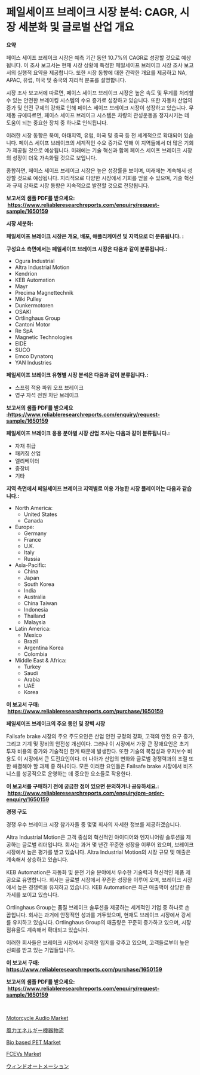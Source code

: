 <p><h1>페일세이프 브레이크 시장 분석: CAGR, 시장 세분화 및 글로벌 산업 개요</h1></p><p><strong>요약</strong></p>
<p><p>페이스 세이프 브레이크 시장은 예측 기간 동안 10.7%의 CAGR로 성장할 것으로 예상됩니다. 이 조사 보고서는 현재 시장 상황에 특정한 페일세이프 브레이크 시장 조사 보고서의 실행적 요약을 제공합니다. 또한 시장 동향에 대한 간략한 개요를 제공하고 NA, APAC, 유럽, 미국 및 중국의 지리적 분포를 설명합니다.</p><p>시장 조사 보고서에 따르면, 페이스 세이프 브레이크 시장은 높은 속도 및 무게를 처리할 수 있는 안전한 브레이킹 시스템의 수요 증가로 성장하고 있습니다. 또한 자동차 산업의 증가 및 안전 규제의 강화로 인해 페이스 세이프 브레이크 시장이 성장하고 있습니다. 무제동 규에따르면, 페이스 세이프 브레이크 시스템은 차량의 관성운동을 정지시키는 데 도움이 되는 중요한 장치 중 하나로 인식됩니다.</p><p>이러한 시장 동향은 북미, 아태지역, 유럽, 미국 및 중국 등 전 세계적으로 확대되어 있습니다. 페이스 세이프 브레이크의 세계적인 수요 증가로 인해 이 지역들에서 더 많은 기회가 제공될 것으로 예상됩니다. 미래에는 기술 혁신과 함께 페이스 세이프 브레이크 시장의 성장이 더욱 가속화될 것으로 보입니다.</p><p>종합하면, 페이스 세이프 브레이크 시장은 높은 성장률을 보이며, 미래에는 계속해서 성장할 것으로 예상됩니다. 지리적으로 다양한 시장에서 기회를 얻을 수 있으며, 기술 혁신과 규제 강화로 시장 동향은 지속적으로 발전할 것으로 전망됩니다.</p></p>
<p><strong>보고서의 샘플 PDF를 받으세요: &nbsp;<a href="https://www.reliableresearchreports.com/enquiry/request-sample/1650159">https://www.reliableresearchreports.com/enquiry/request-sample/1650159</a></strong></p>
<p><strong>시장 세분화:</strong></p>
<p><strong> 페일세이프 브레이크 시장은 개요, 배포, 애플리케이션 및 지역으로 더 분류됩니다. :</strong></p>
<p><strong>구성요소 측면에서는 페일세이프 브레이크 시장은 다음과 같이 분류됩니다.:</strong></p>
<p><ul><li>Ogura Industrial</li><li>Altra Industrial Motion</li><li>Kendrion</li><li>KEB Automation</li><li>Mayr</li><li>Precima Magnettechnik</li><li>Miki Pulley</li><li>Dunkermotoren</li><li>OSAKI</li><li>Ortlinghaus Group</li><li>Cantoni Motor</li><li>Re SpA</li><li>Magnetic Technologies</li><li>EIDE</li><li>SUCO</li><li>Emco Dynatorq</li><li>YAN Industries</li></ul></p>
<p><strong> 페일세이프 브레이크 유형별 시장 분석은 다음과 같이 분류됩니다.:</strong></p>
<p><ul><li>스프링 적용 파워 오프 브레이크</li><li>영구 자석 전원 차단 브레이크</li></ul></p>
<p><strong>보고서의 샘플 PDF를 받으세요 :<a href="https://www.reliableresearchreports.com/enquiry/request-sample/1650159">https://www.reliableresearchreports.com/enquiry/request-sample/1650159</a></strong></p>
<p><strong> 페일세이프 브레이크 응용 분야별 시장 산업 조사는 다음과 같이 분류됩니다.:</strong></p>
<p><ul><li>자재 취급</li><li>패키징 산업</li><li>엘리베이터</li><li>중장비</li><li>기타</li></ul></p>
<p><strong>지역 측면에서 페일세이프 브레이크 지역별로 이용 가능한 시장 플레이어는 다음과 같습니다.:</strong></p>
<p><ul>
    <li>
        North America:
        <ul>
            <li>United States</li>
            <li>Canada</li>
        </ul>
    </li>
    <li>
        Europe:
        <ul>
            <li>Germany</li>
            <li>France</li>
            <li>U.K.</li>
            <li>Italy</li>
            <li>Russia</li>
        </ul>
    </li>
    <li>
        Asia-Pacific:
        <ul>
            <li>China</li>
            <li>Japan</li>
            <li>South Korea</li>
            <li>India</li>
            <li>Australia</li>
            <li>China Taiwan</li>
            <li>Indonesia</li>
            <li>Thailand</li>
            <li>Malaysia</li>
        </ul>
    </li>
    <li>
        Latin America:
        <ul>
            <li>Mexico</li>
            <li>Brazil</li>
            <li>Argentina Korea</li>
            <li>Colombia</li>
        </ul>
    </li>
    <li>
        Middle East & Africa:
        <ul>
            <li>Turkey</li>
            <li>Saudi</li>
            <li>Arabia</li>
            <li>UAE</li>
            <li>Korea</li>
        </ul>
    </li>
    </ul></p>
<p><strong>이 보고서 구매: &nbsp;<a href="https://www.reliableresearchreports.com/purchase/1650159">https://www.reliableresearchreports.com/purchase/1650159</a></strong></p>
<p><strong>페일세이프 브레이크의 주요 동인 및 장벽 시장</strong></p>
<p><p>Failsafe brake 시장의 주요 주도요인은 산업 안전 규정의 강화, 고객의 안전 요구 증가, 그리고 기계 및 장비의 안전성 개선이다. 그러나 이 시장에서 가장 큰 장애요인은 초기 투자 비용의 증가와 기술적인 한계 때문에 발생한다. 또한 기술의 복잡성과 유지보수 비용도 이 시장에서 큰 도전요인이다. 더 나아가 산업의 변화와 글로벌 경쟁력과의 조절 또한 해결해야 할 과제 중 하나이다. 모든 이러한 요인들은 Failsafe brake 시장에서 비즈니스를 성공적으로 운영하는 데 중요한 요소들로 작용한다.</p></p>
<p><strong>이 보고서를 구매하기 전에 궁금한 점이 있으면 문의하거나 공유하세요.: &nbsp;<a href="https://www.reliableresearchreports.com/enquiry/pre-order-enquiry/1650159">https://www.reliableresearchreports.com/enquiry/pre-order-enquiry/1650159</a></strong></p>
<p><strong>경쟁 구도</strong></p>
<p><p>경쟁 우수 브레이크 시장 참가자들 중 몇몇 회사의 자세한 정보를 제공하겠습니다. </p><p>Altra Industrial Motion은 고객 중심의 혁신적인 아이디어와 엔지니어링 솔루션을 제공하는 글로벌 리더입니다. 회사는 과거 몇 년간 꾸준한 성장을 이루어 왔으며, 브레이크 시장에서 높은 평가를 받고 있습니다. Altra Industrial Motion의 시장 규모 및 매출은 계속해서 상승하고 있습니다.</p><p>KEB Automation은 자동화 및 운전 기술 분야에서 우수한 기술력과 혁신적인 제품 제공으로 유명합니다. 회사는 글로벌 시장에서 꾸준한 성장을 이루어 오며, 브레이크 시장에서 높은 경쟁력을 유지하고 있습니다. KEB Automation은 최근 매출액이 상당한 증가세를 보이고 있습니다.</p><p>Ortlinghaus Group는 품질 브레이크 솔루션을 제공하는 세계적인 기업 중 하나로 손꼽힙니다. 회사는 과거에 안정적인 성과를 거두었으며, 현재도 브레이크 시장에서 강세를 유지하고 있습니다. Ortlinghaus Group의 매출량은 꾸준히 증가하고 있으며, 시장 점유율도 계속해서 확대되고 있습니다.</p><p>이러한 회사들은 브레이크 시장에서 강력한 입지를 갖추고 있으며, 고객들로부터 높은 신뢰를 받고 있는 기업들입니다.</p></p>
<p><strong>이 보고서 구매: &nbsp; <a href="https://www.reliableresearchreports.com/purchase/1650159">https://www.reliableresearchreports.com/purchase/1650159</a></strong></p>
<p><strong>보고서의 샘플 PDF를 받으세요: &nbsp;<a href="https://www.reliableresearchreports.com/enquiry/request-sample/1650159">https://www.reliableresearchreports.com/enquiry/request-sample/1650159</a></strong><strong></strong></p>
<p>&nbsp;</p>
<p><p><a href="https://issuu.com/reportprime-2/docs/motorcycle-audio-market-size-2030.pptx">Motorcycle Audio Market</a></p><p><a href="https://github.com/dadanedu33/Market-Research-Report-List-1/blob/main/725365310845.md">風力エネルギー機器物流</a></p><p><a href="https://rainy-horn-d69.notion.site/Global-Bio-based-PET-Market-Size-and-Market-Trends-Insights-and-Projections-from-2024-to-2031-1bc6a9952a5845899e9f0a9b66c957d2">Bio based PET Market</a></p><p><a href="https://issuu.com/reportprime-2/docs/fcevs-market-size-2030.pptx">FCEVs Market</a></p><p><a href="https://github.com/ihabdkwlxs948/Market-Research-Report-List-1/blob/main/288517910844.md">ウィンドオートメーション</a></p></p>
